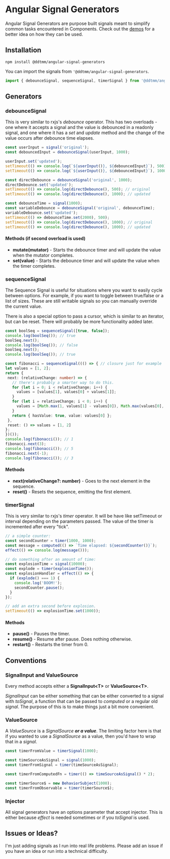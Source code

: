# Angular Signal Generators

Angular Signal Generators are purpose built signals meant to simplify common tasks encountered in Components.
Check out the [demos](https://ddtmm.github.io/angular-signal-generators/) for a better idea on how they can be used.

## Installation

```
npm install @ddtmm/angular-signal-generators
```

You can import the signals from `'@ddtmm/angular-signal-generators`.

```ts
import { debounceSignal, sequenceSignal, timerSignal } from '@ddtmm/angular-signal-generators';
```

## Generators

### debounceSignal

This is very similar to rxjs's *debounce* operator.  This has two overloads - one where it accepts a signal and the value is debounced in a readonly signal, and one where it has a *set* and *update* method and the change of the value occurs after debounce time elapses.

```ts
const userInput = signal('original');
const debouncedInput = debounceSignal(userInput, 1000);

userInput.set('updated');
setTimeout(() => console.log(`${userInput()}, ${debouncedInput}`), 500); // updated, original
setTimeout(() => console.log(`${userInput()}, ${debouncedInput}`), 1000); // updated, updated

const directDebounce = debounceSignal('original', 1000);
directDebounce.set('updated');
setTimeout(() => console.log(directDebounce(), 500); // original
setTimeout(() => console.log(directDebounce(), 1000); // updated

const debounceTime = signal(1000);
const variableDebounce = debounceSignal('original', debounceTime);
variableDebounce.set('updated');
setTimeout(() => debounceTime.set(2000), 500);
setTimeout(() => console.log(directDebounce(), 1000); // original
setTimeout(() => console.log(directDebounce(), 1000); // updated
```

#### Methods (if second overload is used)
* **mutate(mutator)** - Starts the debounce timer and will update the value when the mutator completes.
* **set(value)** - Starts the debounce timer and will update the value when the timer completes.

### sequenceSignal

The Sequence Signal is useful for situations where you want to easily cycle between options.  For example, if you want to toggle between true/false or a list of sizes.  These are still writable signals so you can manually override the current value.

There is also a special option to pass a cursor, which is similar to an iterator, but can be reset.  There will probably be more functionality added later.

 ```ts
 const boolSeq = sequenceSignal([true, false]);
 console.log(boolSeq()); // true
 boolSeq.next();
 console.log(boolSeq()); // false
 boolSeq.next();
 console.log(boolSeq()); // true

const fibonacci = sequenceSignal((() => { // closure just for example
let values = [1, 2];
return {
  next: (relativeChange: number) => {
    // there's probably a smarter way to do this.
    for (let i = 0; i < relativeChange; i++) {
      values = [values[1], values[0] + values[1]];
    }
    for (let i = relativeChange; i < 0; i++) {
      values = [Math.max(1, values[1] - values[0]), Math.max(values[0], 2)];
    }
    return { hasValue: true, value: values[0] };
  },
  reset: () => values = [1, 2]
};
})());
console.log(fibonacci()); // 1
fibonacci.next(3);
console.log(fibonacci()); // 5
fibonacci.next(-1);
console.log(fibonacci()); // 3
```
#### Methods
* **next(relativeChange?: number)** - Goes to the next element in the sequence.
* **reset()** - Resets the sequence, emitting the first element.

### timerSignal

This is very similar to rxjs's *timer* operator.  It will be have like setTimeout or interval depending on the parameters passed.  The value of the timer is incremented after every "tick".

```ts
// a simple counter:
const secondCounter = timer(1000, 1000);
const message = computed(() => `Time elapsed: ${secondCounter()}`);
effect(() => console.log(message()));

// do something after an amount of time:
const explosionTime = signal(10000);
const explode = timer(explosionTime());
const explosionHandler = effect(() => {
  if (explode() === 1) {
    console.log('BOOM!');
    secondCounter.pause();
  }
});

// add an extra second before explosion.
setTimeout(() => explosionTime.set(1000));
```

#### Methods
* **pause()** - Pauses the timer.
* **resume()** - Resume after pause.  Does nothing otherwise.
* **restart()** - Restarts the timer from 0.

## Conventions

### SignalInput and ValueSource
Every method accepts either a **SignalInput&lt;T&gt;** or **ValueSource&lt;T&gt;**.

*SignalInput* can be either something that can be either converted to a signal with *toSignal*, a function that can be passed to *computed* or a regular old *signal*.  The purpose of this is to make things just a bit more convenient.

### ValueSource
A *ValueSource* is a *SignalSource* ***or a value***.  The limiting factor here is that if you wanted to use a *SignalSource* as a value, then you'd have to wrap that in a *signal*.

```ts
const timerFromValue = timerSignal(1000);

const timeSourceAsSignal = signal(1000);
const timerFromSignal = timer(timeSourceAsSignal);

const timerFromComputedFn = timer(() => timeSourceAsSignal() * 2);

const timerSource$ = new BehaviorSubject(1000);
const timerFromObservable = timer(timerSource$);
```

### Injector
All signal generators have an options parameter that accept injector.  This is either because *effect* is needed sometimes or if you *toSignal* is used.


## Issues or Ideas?
I'm just adding signals as I run into real life problems.  Please add an issue if you have an idea or run into a technical difficulty.
